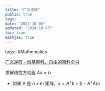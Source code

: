 ```yaml
---
title: "广义逆阵"
public: true
tags:
date: "2024-10-05"
updated: "2024-10-05"
toc: true
mathjax: true
---
```


tags:: #Mathematics

[广义逆阵 - 维基百科，自由的百科全书](https://zh.wikipedia.org/wiki/%E5%B9%BF%E4%B9%89%E9%80%86%E9%98%B5)

求解线性方程组 $Ax=b$

  + 如果 A 是 $n  \times m$ 矩阵，$x=A^{+} b+\left(I-A^{+} A\right) u$
